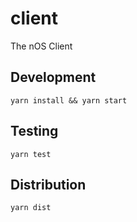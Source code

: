 # client
The nOS Client

## Development

```
yarn install && yarn start
```

## Testing

```
yarn test
```

## Distribution

```
yarn dist
```
